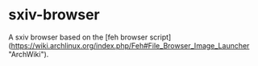 # sxiv-browser
A sxiv browser based on the [feh browser script] (https://wiki.archlinux.org/index.php/Feh#File_Browser_Image_Launcher "ArchWiki").
